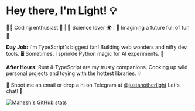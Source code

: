 # Hey there, I'm Light! :bulb:

👨‍💻 Coding enthusiast 🚀 | 🔬 Science lover 🌍 | 🌟 Imagining a future full of fun 🎉

**Day Job:** I'm TypeScript's biggest fan! Building web wonders and nifty dev tools. 🖥️ Sometimes, I sprinkle Python magic for AI experiments. 🧙

**After Hours:** Rust & TypeScript are my trusty companions. Cooking up wild personal projects and toying with the hottest libraries. 💡

📧 Shoot me an email or drop a hi on Telegram at [@justanotherlight](https://t.me/justanotherlight) Let's chat! 📲

[![Mahesh's GitHub stats](https://github-readme-stats.vercel.app/api?username=maheshbansod&hide_rank=true)](https://github.com/anuraghazra/github-readme-stats)
